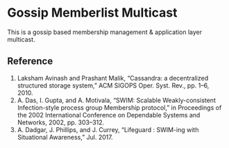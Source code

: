 # Gossip Memberlist Multicast #

This is a gossip based membership management & application layer multicast.

## Reference ##

1. Laksham Avinash and Prashant Malik, “Cassandra: a decentralized structured storage system,” ACM SIGOPS Oper. Syst. Rev., pp. 1–6, 2010.
1. A. Das, I. Gupta, and A. Motivala, “SWIM: Scalable Weakly-consistent Infection-style process group Membership protocol,” in Proceedings of the 2002 International Conference on Dependable Systems and Networks, 2002, pp. 303–312.
1. A. Dadgar, J. Phillips, and J. Currey, “Lifeguard : SWIM-ing with Situational Awareness,” Jul. 2017.
